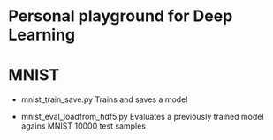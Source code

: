 # Personal playground for Deep Learning

MNIST
=====
* mnist_train_save.py
Trains and saves a model

* mnist_eval_loadfrom_hdf5.py
Evaluates a previously trained model agains MNIST 10000 test samples

